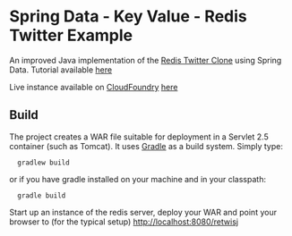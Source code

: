 Spring Data - Key Value - Redis Twitter Example
===============================================

An improved Java implementation of the [Redis Twitter Clone](http://redis.io/topics/twitter-clone) using Spring Data. Tutorial available [here](http://static.springsource.org/spring-data/data-keyvalue/examples/retwisj/current/)

Live instance available on [CloudFoundry](http://www.cloudfoundry.com/) [here](http://retwisj.cloudfoundry.com/)

Build
-----
The project creates a WAR file suitable for deployment in a Servlet 2.5 container (such as Tomcat). It uses [Gradle](http://gradle.org/) as a build system.
Simply type:

      gradlew build

or if you have gradle installed on your machine and in your classpath:

      gradle build

Start up an instance of the redis server, deploy your WAR and point your browser to (for the typical setup) [http://localhost:8080/retwisj](http://localhost:8080/retwisj)